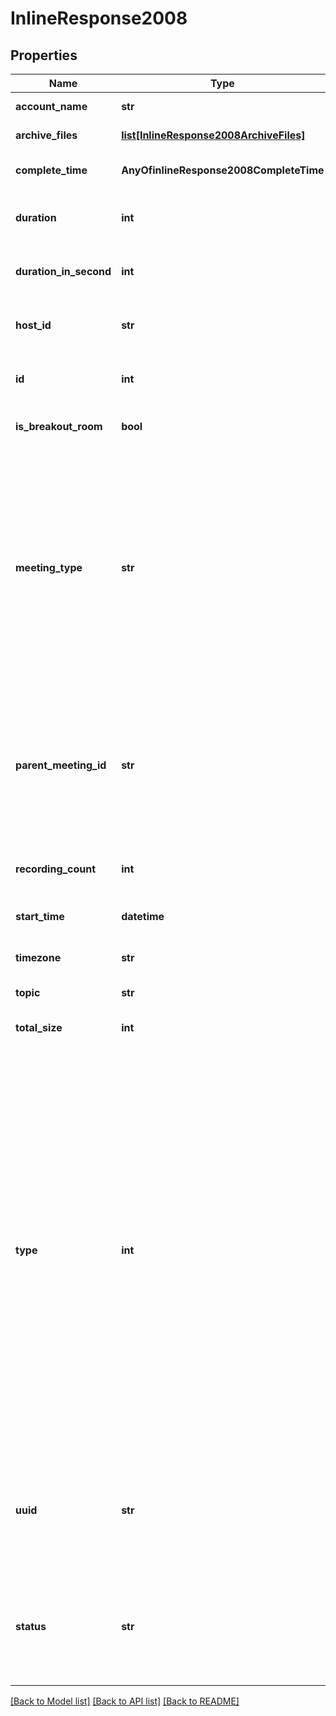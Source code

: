 # InlineResponse2008

## Properties
Name | Type | Description | Notes
------------ | ------------- | ------------- | -------------
**account_name** | **str** | The user&#x27;s account name. | 
**archive_files** | [**list[InlineResponse2008ArchiveFiles]**](InlineResponse2008ArchiveFiles.md) | Information about the archive files. | 
**complete_time** | **AnyOfinlineResponse2008CompleteTime** | The meeting or webinar&#x27;s archive completion time. | 
**duration** | **int** | The meeting or webinar&#x27;s scheduled duration. | 
**duration_in_second** | **int** | The meeting or webinar&#x27;s duration, in seconds. | 
**host_id** | **str** | The host&#x27;s user ID for the archived meeting or webinar. | 
**id** | **int** | The meeting or webinar ID, either &#x60;meetingId&#x60; or &#x60;webinarId&#x60;. | 
**is_breakout_room** | **bool** | Whether the room is a [breakout room](https://support.zoom.us/hc/en-us/articles/115005769646-Participating-in-breakout-rooms). | 
**meeting_type** | **str** | Whether the meeting or webinar is internal or external.  * &#x60;internal&#x60; - An internal meeting or webinar.  * &#x60;external&#x60; - An external meeting or webinar.    The &#x60;id&#x60;, &#x60;host_id&#x60;, and &#x60;topic&#x60; PII (Personal Identifiable Information) values in this response are removed when this value is &#x60;external&#x60;. | 
**parent_meeting_id** | **str** | The parent meeting&#x27;s universally unique ID (UUID). Each meeting or webinar instance generates a UUID. If the &#x60;is_breakout_room&#x60; value is &#x60;true&#x60;, the API returns this value. | [optional] 
**recording_count** | **int** | The number of archived files returned in the API call response. | 
**start_time** | **datetime** | The meeting or webinar&#x27;s start time. | 
**timezone** | **str** | The meeting or webinar&#x27;s [timezone](https://developers.zoom.us/docs/api/rest/other-references/abbreviation-lists/#timezones). | 
**topic** | **str** | The meeting or webinar topic. | 
**total_size** | **int** | The total size of the archive file, in bytes. | 
**type** | **int** | The type of archived meeting or webinar.    If the recording is of a meeting:  * &#x60;1&#x60; - Instant meeting.  * &#x60;2&#x60; - Scheduled meeting.  * &#x60;3&#x60; - A recurring meeting with no fixed time.  * &#x60;4&#x60; - A meeting created via PMI (Personal Meeting ID).  * &#x60;7&#x60; - A [Personal Audio Conference](https://support.zoom.us/hc/en-us/articles/204517069-Getting-Started-with-Personal-Audio-Conference) (PAC).  * &#x60;8&#x60; - Recurring meeting with a fixed time.    If the recording is of a webinar:  * &#x60;5&#x60; - A webinar.  * &#x60;6&#x60; - A recurring webinar without a fixed time.  * &#x60;9&#x60; - A recurring webinar with a fixed time.    If the recording is **not** from a meeting or webinar:   * &#x60;100&#x60; - A [breakout room](https://support.zoom.us/hc/en-us/articles/115005769646-Participating-in-breakout-rooms). | 
**uuid** | **str** | The universally unique identifier (UUID) of the recorded meeting or webinar instance. Each meeting or webinar instance generates a UUID. | 
**status** | **str** | The archive&#x27;s processing status.  * &#x60;completed&#x60; - The archive&#x27;s processing is complete.  * &#x60;processing&#x60; - The archive is processing. | 

[[Back to Model list]](../README.md#documentation-for-models) [[Back to API list]](../README.md#documentation-for-api-endpoints) [[Back to README]](../README.md)

